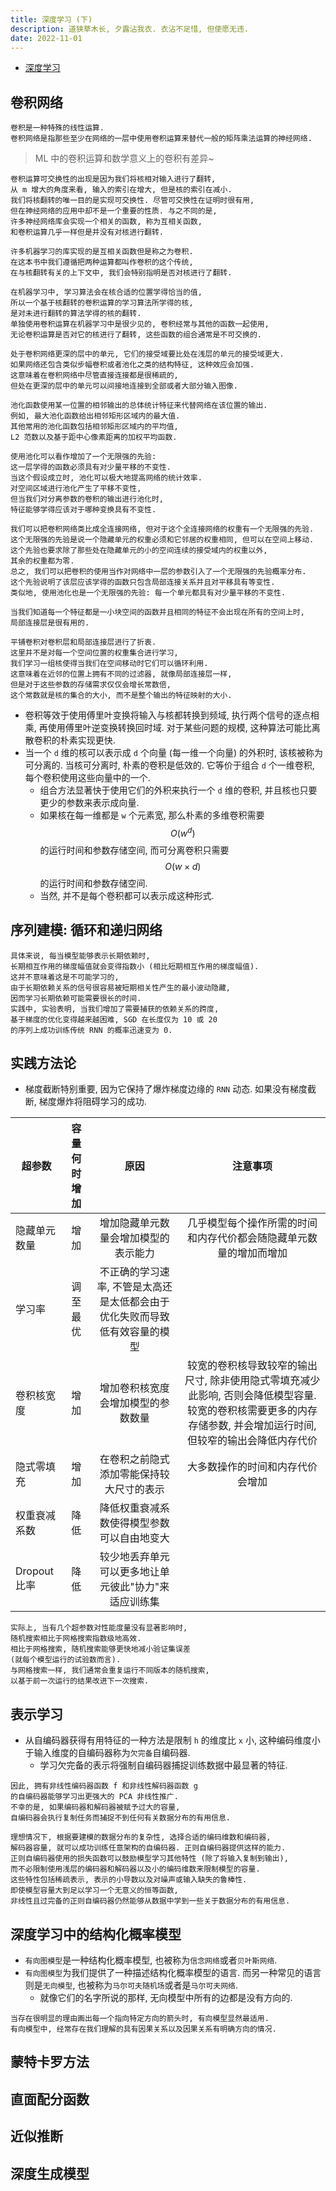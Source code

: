 ```yaml
---
title: 深度学习 (下)
description: 道狭草木长, 夕露沾我衣. 衣沾不足惜, 但使愿无违.
date: 2022-11-01
---
```


- [深度学习](https://book.douban.com/subject/27087503/)

## 卷积网络

```
卷积是一种特殊的线性运算.
卷积网络是指那些至少在网络的一层中使用卷积运算来替代一般的矩阵乘法运算的神经网络.
```

> ML 中的卷积运算和数学意义上的卷积有差异~

```
卷积运算可交换性的出现是因为我们将核相对输入进行了翻转,
从 m 增大的角度来看, 输入的索引在增大, 但是核的索引在减小.
我们将核翻转的唯一目的是实现可交换性. 尽管可交换性在证明时很有用,
但在神经网络的应用中却不是一个重要的性质. 与之不同的是,
许多神经网络库会实现一个相关的函数, 称为互相关函数,
和卷积运算几乎一样但是并没有对核进行翻转.

许多机器学习的库实现的是互相关函数但是称之为卷积.
在这本书中我们遵循把两种运算都叫作卷积的这个传统,
在与核翻转有关的上下文中, 我们会特别指明是否对核进行了翻转.
```

```
在机器学习中, 学习算法会在核合适的位置学得恰当的值,
所以一个基于核翻转的卷积运算的学习算法所学得的核,
是对未进行翻转的算法学得的核的翻转.
单独使用卷积运算在机器学习中是很少见的, 卷积经常与其他的函数一起使用,
无论卷积运算是否对它的核进行了翻转, 这些函数的组合通常是不可交换的.
```

```
处于卷积网络更深的层中的单元, 它们的接受域要比处在浅层的单元的接受域更大.
如果网络还包含类似步幅卷积或者池化之类的结构特征, 这种效应会加强.
这意味着在卷积网络中尽管直接连接都是很稀疏的,
但处在更深的层中的单元可以间接地连接到全部或者大部分输入图像.
```

```
池化函数使用某一位置的相邻输出的总体统计特征来代替网络在该位置的输出.
例如, 最大池化函数给出相邻矩形区域内的最大值.
其他常用的池化函数包括相邻矩形区域内的平均值,
L2 范数以及基于距中心像素距离的加权平均函数.
```

```
使用池化可以看作增加了一个无限强的先验:
这一层学得的函数必须具有对少量平移的不变性.
当这个假设成立时, 池化可以极大地提高网络的统计效率.
对空间区域进行池化产生了平移不变性,
但当我们对分离参数的卷积的输出进行池化时,
特征能够学得应该对于哪种变换具有不变性.
```

```
我们可以把卷积网络类比成全连接网络, 但对于这个全连接网络的权重有一个无限强的先验.
这个无限强的先验是说一个隐藏单元的权重必须和它邻居的权重相同, 但可以在空间上移动.
这个先验也要求除了那些处在隐藏单元的小的空间连续的接受域内的权重以外,
其余的权重都为零.
总之, 我们可以把卷积的使用当作对网络中一层的参数引入了一个无限强的先验概率分布.
这个先验说明了该层应该学得的函数只包含局部连接关系并且对平移具有等变性.
类似地, 使用池化也是一个无限强的先验: 每一个单元都具有对少量平移的不变性.
```

```
当我们知道每一个特征都是一小块空间的函数并且相同的特征不会出现在所有的空间上时,
局部连接层是很有用的.
```

```
平铺卷积对卷积层和局部连接层进行了折衷.
这里并不是对每一个空间位置的权重集合进行学习,
我们学习一组核使得当我们在空间移动时它们可以循环利用.
这意味着在近邻的位置上拥有不同的过滤器, 就像局部连接层一样,
但是对于这些参数的存储需求仅仅会增长常数倍,
这个常数就是核的集合的大小, 而不是整个输出的特征映射的大小.
```

- 卷积等效于使用傅里叶变换将输入与核都转换到频域, 执行两个信号的逐点相乘,
  再使用傅里叶逆变换转换回时域. 对于某些问题的规模,
  这种算法可能比离散卷积的朴素实现更快.
- 当一个 `d` 维的核可以表示成 `d` 个向量 (每一维一个向量) 的外积时,
  该核被称为可分离的. 当核可分离时, 朴素的卷积是低效的.
  它等价于组合 `d` 个一维卷积, 每个卷积使用这些向量中的一个.
  - 组合方法显著快于使用它们的外积来执行一个 `d` 维的卷积,
    并且核也只要更少的参数来表示成向量.
  - 如果核在每一维都是 `w` 个元素宽, 那么朴素的多维卷积需要
    $$ O(w^d) $$
    的运行时间和参数存储空间, 而可分离卷积只需要
    $$ O(w \times d) $$
    的运行时间和参数存储空间.
  - 当然, 并不是每个卷积都可以表示成这种形式.

## 序列建模: 循环和递归网络

```
具体来说, 每当模型能够表示长期依赖时,
长期相互作用的梯度幅值就会变得指数小 (相比短期相互作用的梯度幅值).
这并不意味着这是不可能学习的,
由于长期依赖关系的信号很容易被短期相关性产生的最小波动隐藏,
因而学习长期依赖可能需要很长的时间.
实践中, 实验表明, 当我们增加了需要捕获的依赖关系的跨度,
基于梯度的优化变得越来越困难, SGD 在长度仅为 10 或 20
的序列上成功训练传统 RNN 的概率迅速变为 0.
```

## 实践方法论

- 梯度截断特别重要, 因为它保持了爆炸梯度边缘的 `RNN` 动态.
  如果没有梯度截断, 梯度爆炸将阻碍学习的成功.

| 超参数 | 容量何时增加 | 原因 | 注意事项 |
|-------|:----------:|:---:|:-------:|
| 隐藏单元数量 | 增加 | 增加隐藏单元数量会增加模型的表示能力 | 几乎模型每个操作所需的时间和内存代价都会随隐藏单元数量的增加而增加 |
| 学习率 | 调至最优 | 不正确的学习速率, 不管是太高还是太低都会由于优化失败而导致低有效容量的模型 | |
| 卷积核宽度 | 增加 | 增加卷积核宽度会增加模型的参数数量 | 较宽的卷积核导致较窄的输出尺寸, 除非使用隐式零填充减少此影响, 否则会降低模型容量. 较宽的卷积核需要更多的内存存储参数, 并会增加运行时间, 但较窄的输出会降低内存代价 |
| 隐式零填充 | 增加 | 在卷积之前隐式添加零能保持较大尺寸的表示 | 大多数操作的时间和内存代价会增加 |
| 权重衰减系数 | 降低 | 降低权重衰减系数使得模型参数可以自由地变大 | |
| Dropout 比率 | 降低 | 较少地丢弃单元可以更多地让单元彼此"协力"来适应训练集 | |

```
实际上, 当有几个超参数对性能度量没有显著影响时,
随机搜索相比于网格搜索指数级地高效.
相比于网格搜索, 随机搜索能够更快地减小验证集误差
(就每个模型运行的试验数而言).
与网格搜索一样, 我们通常会重复运行不同版本的随机搜索,
以基于前一次运行的结果改进下一次搜索.
```

## 表示学习

- 从自编码器获得有用特征的一种方法是限制 `h` 的维度比 `x` 小,
  这种编码维度小于输入维度的自编码器称为`欠完备`自编码器.
  - 学习欠完备的表示将强制自编码器捕捉训练数据中最显著的特征.

```
因此, 拥有非线性编码器函数 f 和非线性解码器函数 g
的自编码器能够学习出更强大的 PCA 非线性推广.
不幸的是, 如果编码器和解码器被赋予过大的容量,
自编码器会执行复制任务而捕捉不到任何有关数据分布的有用信息.
```

```
理想情况下, 根据要建模的数据分布的复杂性, 选择合适的编码维数和编码器,
解码器容量, 就可以成功训练任意架构的自编码器. 正则自编码器提供这样的能力.
正则自编码器使用的损失函数可以鼓励模型学习其他特性 (除了将输入复制到输出),
而不必限制使用浅层的编码器和解码器以及小的编码维数来限制模型的容量.
这些特性包括稀疏表示, 表示的小导数以及对噪声或输入缺失的鲁棒性.
即使模型容量大到足以学习一个无意义的恒等函数,
非线性且过完备的正则自编码器仍然能够从数据中学到一些关于数据分布的有用信息.
```

## 深度学习中的结构化概率模型

- `有向图模型`是一种结构化概率模型, 也被称为`信念网络`或者`贝叶斯网络`.
- `有向图模型`为我们提供了一种描述结构化概率模型的语言.
  而另一种常见的语言则是`无向模型`, 也被称为`马尔可夫随机场`或者是`马尔可夫网络`.
  - 就像它们的名字所说的那样, 无向模型中所有的边都是没有方向的.

```
当存在很明显的理由画出每一个指向特定方向的箭头时, 有向模型显然最适用.
有向模型中, 经常存在我们理解的具有因果关系以及因果关系有明确方向的情况.
```

## 蒙特卡罗方法

## 直面配分函数

## 近似推断

## 深度生成模型
